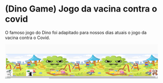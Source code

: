 # (Dino Game) Jogo da vacina contra o covid
O famoso jogo do Dino foi adapitado para nossos dias atuais o jogo da vacina contra o Covid.

![](https://github.com/Rubenscgomesneto/jogo-dino-covid-/blob/main/jogo%20covid.PNG)
